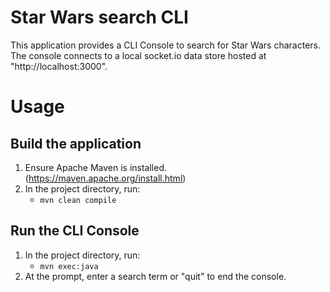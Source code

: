 # Star Wars search CLI
This application provides a CLI Console to search for Star Wars characters.
The console connects to a local socket.io data store hosted at "http://localhost:3000".

# Usage
## Build the application
1. Ensure Apache Maven is installed. (https://maven.apache.org/install.html)
2. In the project directory, run:
    - ```mvn clean compile```

## Run the CLI Console
1. In the project directory, run:
    - ```mvn exec:java```
2. At the prompt, enter a search term or "quit" to end the console.

 


